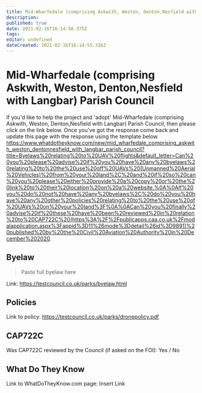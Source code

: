 ```yaml
---
title: Mid-Wharfedale (comprising Askwith, Weston, Denton,Nesfield with Langbar) Parish Council
description: 
published: true
date: 2021-02-16T16:14:58.375Z
tags: 
editor: undefined
dateCreated: 2021-02-16T16:14:55.316Z
---
```


# Mid-Wharfedale (comprising Askwith, Weston, Denton,Nesfield with Langbar) Parish Council
If you'd like to help the project and 'adopt' Mid-Wharfedale (comprising Askwith, Weston, Denton,Nesfield with Langbar) Parish Council, then please click on the link below. Once you've got the response come back and update this page with the response using the template below.
https://www.whatdotheyknow.com/new/mid_wharfedale_comprising_askwith_weston_dentonnesfield_with_langbar_parish_council?title=Byelaws%20relating%20to%20UAV%20flights&default_letter=Can%20you%20please%20advise%20if%20you%20have%20any%20byelaws%20relating%20to%20the%20use%20off%20UAVs%20(Unmanned%20Aerial%20Vehicles)%20from%20your%20land%2C%20and%20if%20so%20can%20you%20please%20either%20provide%20a%20copy%20or%20the%20link%20to%20their%20location%20on%20a%20website.%0A%0AIf%20you%20do%20not%20have%20any%20byelaws%2C%20do%20you%20have%20any%20other%20policies%20relating%20to%20the%20use%20of%20UAVs%20on%20your%20land%3F%0A%0ACan%20you%20finally%20advise%20if%20these%20have%20been%20reviewed%20in%20relation%20to%20CAP722C%20(https%3A%2F%2Fpublicapps.caa.co.uk%2Fmodalapplication.aspx%3Fappid%3D11%26mode%3Ddetail%26id%3D9891)%20published%20by%20the%20Civil%20Aviation%20Authority%20in%20December%202020.

## Byelaw
> Paste full byelaw here

Link:
https://testcouncil.co.uk/parks/byelaw.html

## Policies
Link to policy:
https://testcouncil.co.uk/parks/dronepolicy.pdf

## CAP722C

Was CAP722C reviewed by the Council (if asked on the FOI): Yes / No

## What Do They Know

Link to WhatDoTheyKnow.com page:
Insert Link

